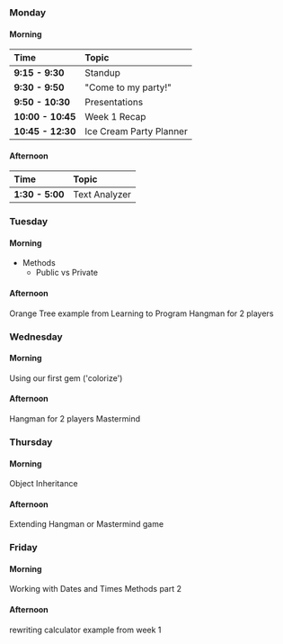 ### Monday
#### Morning

| Time              | Topic                   |
:-------------------|:------------------------|
| **9:15 - 9:30**   | Standup                 |
| **9:30 - 9:50**   | "Come to my party!"     |
| **9:50 - 10:30**  | Presentations           |
| **10:00 - 10:45** | Week 1 Recap            |
| **10:45 - 12:30** | Ice Cream Party Planner | 

#### Afternoon

| Time            | Topic         |
:-----------------|:--------------|
| **1:30 - 5:00** | Text Analyzer |

### Tuesday
#### Morning
+ Methods
  + Public vs Private
#### Afternoon
Orange Tree example from Learning to Program
Hangman for 2 players

### Wednesday
#### Morning
Using our first gem ('colorize')

#### Afternoon
Hangman for 2 players
Mastermind

### Thursday
#### Morning
Object Inheritance

#### Afternoon
Extending Hangman or Mastermind game

### Friday
#### Morning
Working with Dates and Times
Methods part 2

#### Afternoon 
rewriting calculator example from week 1